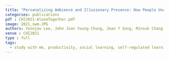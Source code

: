 ```yaml
---
title: "Personalizing Ambience and Illusionary Presence: How People Use “Study with Me” Videos to Create Effective Studying Environments"
categories: publications
pdf : CHI2021-AloneTogether.pdf
image: 2021_swm.JPG
authors: Yoonjoo Lee, John Joon Young Chung, Jean Y Song, Minsuk Chang, Juho Kim
venue : CHI2021
type : full
tags:
  - study with me, productivity, social learning, self-regulated learning, social presence, motivation, distraction, interview, mixed-method
---
```

